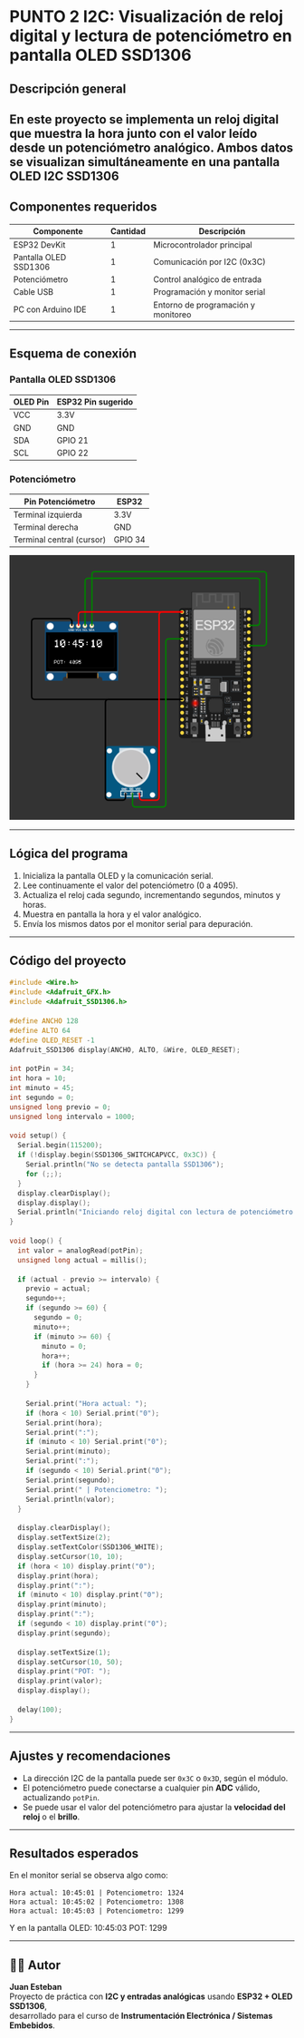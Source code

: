  # PUNTO 2 I2C: Visualización de reloj digital y lectura de potenciómetro en pantalla OLED SSD1306 

 ## Descripción general 

 En este proyecto se implementa un **reloj digital** que muestra la hora junto con el valor leído desde un **potenciómetro analógico**. 
 Ambos datos se visualizan simultáneamente en una **pantalla OLED I2C SSD1306** 
 --- 

 ## Componentes requeridos 

 | Componente | Cantidad | Descripción | 
 |-------------|-----------|-------------| 
 | ESP32 DevKit | 1 | Microcontrolador principal |
 | Pantalla OLED SSD1306 | 1 | Comunicación por I2C (0x3C) |
 | Potenciómetro | 1 | Control analógico de entrada |
 | Cable USB | 1 | Programación y monitor serial |
 | PC con Arduino IDE | 1 | Entorno de programación y monitoreo |

 --- 

 ## Esquema de conexión 

 ### Pantalla OLED SSD1306 
 | OLED Pin | ESP32 Pin sugerido | 
 |-----------|-------------------| 
 | VCC | 3.3V |
 | GND | GND |
 | SDA | GPIO 21 |
 | SCL | GPIO 22 | 

 ### Potenciómetro 
 | Pin Potenciómetro | ESP32 | 
 |-------------------|--------| 
 | Terminal izquierda | 3.3V |
 | Terminal derecha | GND |
 | Terminal central (cursor) | GPIO 34 | 


![Esquematico completo](Punto2.png)

 --- 

 ## Lógica del programa 

 1. Inicializa la pantalla OLED y la comunicación serial. 
 2. Lee continuamente el valor del potenciómetro (0 a 4095). 
 3. Actualiza el reloj cada segundo, incrementando segundos, minutos y horas. 
 4. Muestra en pantalla la hora y el valor analógico. 
 5. Envía los mismos datos por el monitor serial para depuración. 

 --- 

 ## Código del proyecto 

 ```cpp 
 #include <Wire.h> 
 #include <Adafruit_GFX.h> 
 #include <Adafruit_SSD1306.h> 

 #define ANCHO 128 
 #define ALTO 64 
 #define OLED_RESET -1 
 Adafruit_SSD1306 display(ANCHO, ALTO, &Wire, OLED_RESET); 

 int potPin = 34; 
 int hora = 10; 
 int minuto = 45; 
 int segundo = 0; 
 unsigned long previo = 0; 
 unsigned long intervalo = 1000; 

 void setup() { 
   Serial.begin(115200); 
   if (!display.begin(SSD1306_SWITCHCAPVCC, 0x3C)) { 
     Serial.println("No se detecta pantalla SSD1306"); 
     for (;;); 
   } 
   display.clearDisplay(); 
   display.display(); 
   Serial.println("Iniciando reloj digital con lectura de potenciómetro..."); 
 } 

 void loop() { 
   int valor = analogRead(potPin); 
   unsigned long actual = millis(); 

   if (actual - previo >= intervalo) { 
     previo = actual; 
     segundo++; 
     if (segundo >= 60) { 
       segundo = 0; 
       minuto++; 
       if (minuto >= 60) { 
         minuto = 0; 
         hora++; 
         if (hora >= 24) hora = 0; 
       } 
     } 

     Serial.print("Hora actual: "); 
     if (hora < 10) Serial.print("0"); 
     Serial.print(hora); 
     Serial.print(":"); 
     if (minuto < 10) Serial.print("0"); 
     Serial.print(minuto); 
     Serial.print(":"); 
     if (segundo < 10) Serial.print("0"); 
     Serial.print(segundo); 
     Serial.print(" | Potenciometro: "); 
     Serial.println(valor); 
   } 

   display.clearDisplay(); 
   display.setTextSize(2); 
   display.setTextColor(SSD1306_WHITE); 
   display.setCursor(10, 10); 
   if (hora < 10) display.print("0"); 
   display.print(hora); 
   display.print(":"); 
   if (minuto < 10) display.print("0"); 
   display.print(minuto); 
   display.print(":"); 
   if (segundo < 10) display.print("0"); 
   display.print(segundo); 

   display.setTextSize(1); 
   display.setCursor(10, 50); 
   display.print("POT: "); 
   display.print(valor); 
   display.display(); 

   delay(100); 
 } 
 ``` 

 --- 

 ## Ajustes y recomendaciones 

 - La dirección I2C de la pantalla puede ser `0x3C` o `0x3D`, según el módulo. 
 - El potenciómetro puede conectarse a cualquier pin **ADC** válido, actualizando `potPin`. 
 - Se puede usar el valor del potenciómetro para ajustar la **velocidad del reloj** o el **brillo**. 

 --- 

 ## Resultados esperados 

 En el monitor serial se observa algo como: 
 ``` 
 Hora actual: 10:45:01 | Potenciometro: 1324 
 Hora actual: 10:45:02 | Potenciometro: 1308 
 Hora actual: 10:45:03 | Potenciometro: 1299 
 ``` 

 Y en la pantalla OLED: 
 10:45:03 
 POT: 1299 

 --- 

 ## 👨‍💻 Autor 

 **Juan Esteban**   
 Proyecto de práctica con **I2C y entradas analógicas** usando **ESP32 + OLED SSD1306**,   
 desarrollado para el curso de **Instrumentación Electrónica / Sistemas Embebidos**. 
